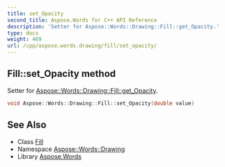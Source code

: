 ```yaml
---
title: set_Opacity
second_title: Aspose.Words for C++ API Reference
description: 'Setter for Aspose::Words::Drawing::Fill::get_Opacity.'
type: docs
weight: 469
url: /cpp/aspose.words.drawing/fill/set_opacity/
---
```

## Fill::set_Opacity method


Setter for [Aspose::Words::Drawing::Fill::get_Opacity](../get_opacity/).

```cpp
void Aspose::Words::Drawing::Fill::set_Opacity(double value)
```

## See Also

* Class [Fill](../)
* Namespace [Aspose::Words::Drawing](../../)
* Library [Aspose.Words](../../../)
